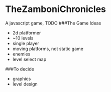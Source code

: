# TheZamboniChronicles
A javascript game, TODO
###The Game Ideas
- 2d platformer
- ~10 levels
- single player
- moving platforms, not static game
- enemies
- level select map

###To decide
- graphics
- level design